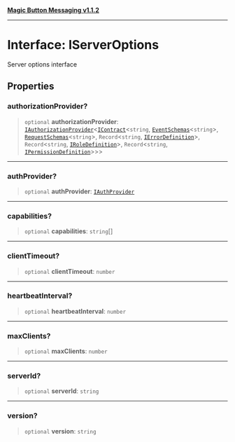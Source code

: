 [**Magic Button Messaging v1.1.2**](../README.md)

***

# Interface: IServerOptions

Server options interface

## Properties

### authorizationProvider?

> `optional` **authorizationProvider**: [`IAuthorizationProvider`](IAuthorizationProvider.md)\<[`IContract`](IContract.md)\<`string`, [`EventSchemas`](../type-aliases/EventSchemas.md)\<`string`\>, [`RequestSchemas`](../type-aliases/RequestSchemas.md)\<`string`\>, `Record`\<`string`, [`IErrorDefinition`](IErrorDefinition.md)\>, `Record`\<`string`, [`IRoleDefinition`](IRoleDefinition.md)\>, `Record`\<`string`, [`IPermissionDefinition`](IPermissionDefinition.md)\>\>\>

***

### authProvider?

> `optional` **authProvider**: [`IAuthProvider`](IAuthProvider.md)

***

### capabilities?

> `optional` **capabilities**: `string`[]

***

### clientTimeout?

> `optional` **clientTimeout**: `number`

***

### heartbeatInterval?

> `optional` **heartbeatInterval**: `number`

***

### maxClients?

> `optional` **maxClients**: `number`

***

### serverId?

> `optional` **serverId**: `string`

***

### version?

> `optional` **version**: `string`

